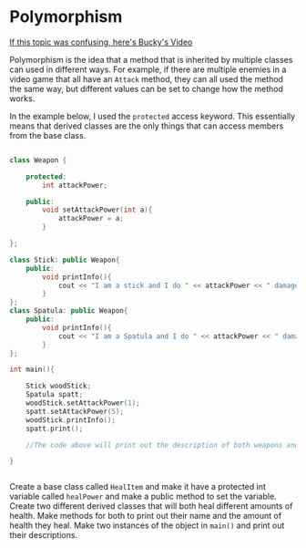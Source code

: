 # Polymorphism

[If this topic was confusing, here's Bucky's Video](https://www.youtube.com/watch?v=R_PPA9eejDw&list=PLAE85DE8440AA6B83&index=55)


Polymorphism is the idea that a method that is inherited by multiple classes can used in different ways. For example, if there are multiple enemies in a video game that all have an `Attack` method, they can all used the method the same way, but different values can be set to change how the method works.

In the example below, I used the `protected` access keyword. This essentially means that derived classes are the only things that can access members from the base class.


```cpp

class Weapon {

    protected:
        int attackPower;

    public:
        void setAttackPower(int a){
            attackPower = a;
        }

};

class Stick: public Weapon{
    public:
        void printInfo(){
            cout << "I am a stick and I do " << attackPower << " damage!";
        }
};
class Spatula: public Weapon{
    public:
        void printInfo(){
            cout << "I am a Spatula and I do " << attackPower << " damage!";
        }
};

int main(){

    Stick woodStick;
    Spatula spatt;
    woodStick.setAttackPower(1);
    spatt.setAttackPower(5);
    woodStick.printInfo();
    spatt.print();

    //The code above will print out the description of both weapons and their individual attack powers.

}



```

Create a base class called `HealItem` and make it have a protected int variable called `healPower` and make a public method to set the variable.
Create two different derived classes that will both heal different amounts of health. Make methods for both to print out their name and the amount of health they heal.
Make two instances of the object in `main()` and print out their descriptions. 